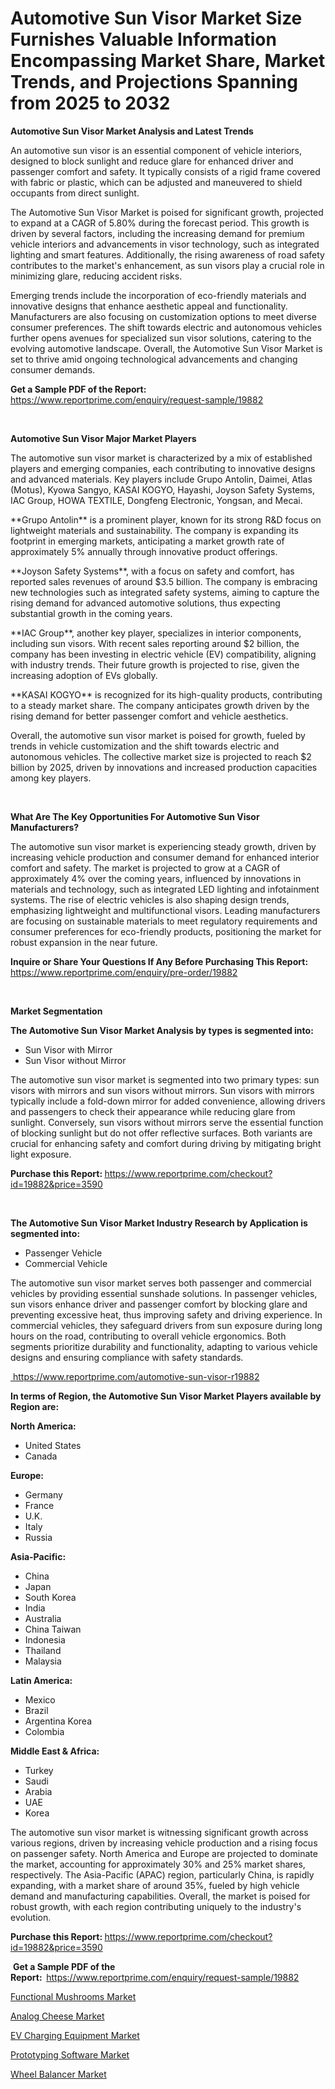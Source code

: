 <p><h1>Automotive Sun Visor Market Size Furnishes Valuable Information Encompassing Market Share, Market Trends, and Projections Spanning from 2025 to 2032</h1></p><p><strong>Automotive Sun Visor Market Analysis and Latest Trends</strong></p>
<p><p>An automotive sun visor is an essential component of vehicle interiors, designed to block sunlight and reduce glare for enhanced driver and passenger comfort and safety. It typically consists of a rigid frame covered with fabric or plastic, which can be adjusted and maneuvered to shield occupants from direct sunlight.</p><p>The Automotive Sun Visor Market is poised for significant growth, projected to expand at a CAGR of 5.80% during the forecast period. This growth is driven by several factors, including the increasing demand for premium vehicle interiors and advancements in visor technology, such as integrated lighting and smart features. Additionally, the rising awareness of road safety contributes to the market's enhancement, as sun visors play a crucial role in minimizing glare, reducing accident risks.</p><p>Emerging trends include the incorporation of eco-friendly materials and innovative designs that enhance aesthetic appeal and functionality. Manufacturers are also focusing on customization options to meet diverse consumer preferences. The shift towards electric and autonomous vehicles further opens avenues for specialized sun visor solutions, catering to the evolving automotive landscape. Overall, the Automotive Sun Visor Market is set to thrive amid ongoing technological advancements and changing consumer demands.</p></p>
<p><strong>Get a Sample PDF of the Report:&nbsp;</strong> <a href="https://www.reportprime.com/enquiry/request-sample/19882?utm_campaign=2264&utm_medium=2&utm_source=Github&utm_content=ia&utm_term=17032025&utm_id=automotive-sun-visor">https://www.reportprime.com/enquiry/request-sample/19882</a></p>
<p>&nbsp;</p>
<p><strong>Automotive Sun Visor Major Market Players</strong></p>
<p><p>The automotive sun visor market is characterized by a mix of established players and emerging companies, each contributing to innovative designs and advanced materials. Key players include Grupo Antolin, Daimei, Atlas (Motus), Kyowa Sangyo, KASAI KOGYO, Hayashi, Joyson Safety Systems, IAC Group, HOWA TEXTILE, Dongfeng Electronic, Yongsan, and Mecai.</p><p>**Grupo Antolin** is a prominent player, known for its strong R&D focus on lightweight materials and sustainability. The company is expanding its footprint in emerging markets, anticipating a market growth rate of approximately 5% annually through innovative product offerings.</p><p>**Joyson Safety Systems**, with a focus on safety and comfort, has reported sales revenues of around $3.5 billion. The company is embracing new technologies such as integrated safety systems, aiming to capture the rising demand for advanced automotive solutions, thus expecting substantial growth in the coming years.</p><p>**IAC Group**, another key player, specializes in interior components, including sun visors. With recent sales reporting around $2 billion, the company has been investing in electric vehicle (EV) compatibility, aligning with industry trends. Their future growth is projected to rise, given the increasing adoption of EVs globally.</p><p>**KASAI KOGYO** is recognized for its high-quality products, contributing to a steady market share. The company anticipates growth driven by the rising demand for better passenger comfort and vehicle aesthetics.</p><p>Overall, the automotive sun visor market is poised for growth, fueled by trends in vehicle customization and the shift towards electric and autonomous vehicles. The collective market size is projected to reach $2 billion by 2025, driven by innovations and increased production capacities among key players.</p></p>
<p>&nbsp;</p>
<p><strong>What Are The Key Opportunities For Automotive Sun Visor Manufacturers?</strong></p>
<p><p>The automotive sun visor market is experiencing steady growth, driven by increasing vehicle production and consumer demand for enhanced interior comfort and safety. The market is projected to grow at a CAGR of approximately 4% over the coming years, influenced by innovations in materials and technology, such as integrated LED lighting and infotainment systems. The rise of electric vehicles is also shaping design trends, emphasizing lightweight and multifunctional visors. Leading manufacturers are focusing on sustainable materials to meet regulatory requirements and consumer preferences for eco-friendly products, positioning the market for robust expansion in the near future.</p></p>
<p><strong>Inquire or Share Your Questions If Any Before Purchasing This Report:</strong> <a href="https://www.reportprime.com/enquiry/pre-order/19882?utm_campaign=2264&utm_medium=2&utm_source=Github&utm_content=ia&utm_term=17032025&utm_id=automotive-sun-visor">https://www.reportprime.com/enquiry/pre-order/19882</a></p>
<p>&nbsp;</p>
<p><strong>Market Segmentation</strong></p>
<p><strong>The Automotive Sun Visor Market Analysis by types is segmented into:</strong></p>
<p><ul><li>Sun Visor with Mirror</li><li>Sun Visor without Mirror</li></ul></p>
<p><p>The automotive sun visor market is segmented into two primary types: sun visors with mirrors and sun visors without mirrors. Sun visors with mirrors typically include a fold-down mirror for added convenience, allowing drivers and passengers to check their appearance while reducing glare from sunlight. Conversely, sun visors without mirrors serve the essential function of blocking sunlight but do not offer reflective surfaces. Both variants are crucial for enhancing safety and comfort during driving by mitigating bright light exposure.</p></p>
<p><strong>Purchase this Report:&nbsp;</strong><a href="https://www.reportprime.com/checkout?id=19882&price=3590&utm_campaign=2264&utm_medium=2&utm_source=Github&utm_content=ia&utm_term=17032025&utm_id=automotive-sun-visor">https://www.reportprime.com/checkout?id=19882&price=3590</a></p>
<p>&nbsp;</p>
<p><strong>The Automotive Sun Visor Market Industry Research by Application is segmented into:</strong></p>
<p><ul><li>Passenger Vehicle</li><li>Commercial Vehicle</li></ul></p>
<p><p>The automotive sun visor market serves both passenger and commercial vehicles by providing essential sunshade solutions. In passenger vehicles, sun visors enhance driver and passenger comfort by blocking glare and preventing excessive heat, thus improving safety and driving experience. In commercial vehicles, they safeguard drivers from sun exposure during long hours on the road, contributing to overall vehicle ergonomics. Both segments prioritize durability and functionality, adapting to various vehicle designs and ensuring compliance with safety standards.</p></p>
<p><a href="https://www.reportprime.com/automotive-sun-visor-r19882?utm_campaign=2264&utm_medium=2&utm_source=Github&utm_content=ia&utm_term=17032025&utm_id=automotive-sun-visor">&nbsp;https://www.reportprime.com/automotive-sun-visor-r19882</a></p>
<p><strong>In terms of Region, the Automotive Sun Visor Market Players available by Region are:</strong></p>
<p>
    <p> <strong> North America: </strong>
        <ul>
            <li>United States</li>
            <li>Canada</li>
        </ul>
        </p> 
    <p> <strong> Europe: </strong>
        <ul>
            <li>Germany</li>
            <li>France</li>
            <li>U.K.</li>
            <li>Italy</li>
            <li>Russia</li>
        </ul>
        </p> 
    <p> <strong> Asia-Pacific: </strong>
        <ul>
            <li>China</li>
            <li>Japan</li>
            <li>South Korea</li>
            <li>India</li>
            <li>Australia</li>
            <li>China Taiwan</li>
            <li>Indonesia</li>
            <li>Thailand</li>
            <li>Malaysia</li>
        </ul>
        </p> 
    <p> <strong> Latin America: </strong>
        <ul>
            <li>Mexico</li>
            <li>Brazil</li>
            <li>Argentina Korea</li>
            <li>Colombia</li>
        </ul>
        </p> 
    <p> <strong> Middle East & Africa: </strong>
        <ul>
            <li>Turkey</li>
            <li>Saudi</li>
            <li>Arabia</li>
            <li>UAE</li>
            <li>Korea</li>
        </ul>
    </p>
    </p>
<p><p>The automotive sun visor market is witnessing significant growth across various regions, driven by increasing vehicle production and a rising focus on passenger safety. North America and Europe are projected to dominate the market, accounting for approximately 30% and 25% market shares, respectively. The Asia-Pacific (APAC) region, particularly China, is rapidly expanding, with a market share of around 35%, fueled by high vehicle demand and manufacturing capabilities. Overall, the market is poised for robust growth, with each region contributing uniquely to the industry's evolution.</p></p>
<p><strong>Purchase this Report: </strong><a href="https://www.reportprime.com/checkout?id=19882&price=3590&utm_campaign=2264&utm_medium=2&utm_source=Github&utm_content=ia&utm_term=17032025&utm_id=automotive-sun-visor">https://www.reportprime.com/checkout?id=19882&price=3590</a></p>
<p>&nbsp;<strong>Get a Sample PDF of the Report:&nbsp;&nbsp;</strong><a href="https://www.reportprime.com/enquiry/request-sample/19882?utm_campaign=2264&utm_medium=2&utm_source=Github&utm_content=ia&utm_term=17032025&utm_id=automotive-sun-visor">https://www.reportprime.com/enquiry/request-sample/19882</a></p>
<p><strong></strong></p>
<p><p><a href="https://www.linkedin.com/pulse/forecast-functional-mushrooms-market-from-2025-2032-rapid-x2nbf?utm_campaign=2264&utm_medium=2&utm_source=Github&utm_content=ia&utm_term=17032025&utm_id=automotive-sun-visor">Functional Mushrooms Market</a></p><p><a href="https://www.linkedin.com/pulse/comprehensive-analog-cheese-report-industry-analysis-growth-mip9e?utm_campaign=2264&utm_medium=2&utm_source=Github&utm_content=ia&utm_term=17032025&utm_id=automotive-sun-visor">Analog Cheese Market</a></p><p><a href="https://github.com/moroesarta/Market-Research-Report-List-1/blob/main/ev-charging-equipment-market.md?utm_campaign=2264&utm_medium=2&utm_source=Github&utm_content=ia&utm_term=17032025&utm_id=automotive-sun-visor">EV Charging Equipment Market</a></p><p><a href="https://www.linkedin.com/pulse/how-47-growth-prototyping-software-market-shaped-major-eduaf?utm_campaign=2264&utm_medium=2&utm_source=Github&utm_content=ia&utm_term=17032025&utm_id=automotive-sun-visor">Prototyping Software Market</a></p><p><a href="https://github.com/laconiioba3/Market-Research-Report-List-1/blob/main/wheel-balancer-market.md?utm_campaign=2264&utm_medium=2&utm_source=Github&utm_content=ia&utm_term=17032025&utm_id=automotive-sun-visor">Wheel Balancer Market</a></p></p>